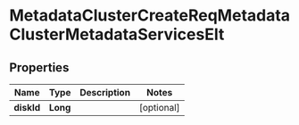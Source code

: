 # MetadataClusterCreateReqMetadataClusterMetadataServicesElt

## Properties
Name | Type | Description | Notes
------------ | ------------- | ------------- | -------------
**diskId** | **Long** |  |  [optional]
